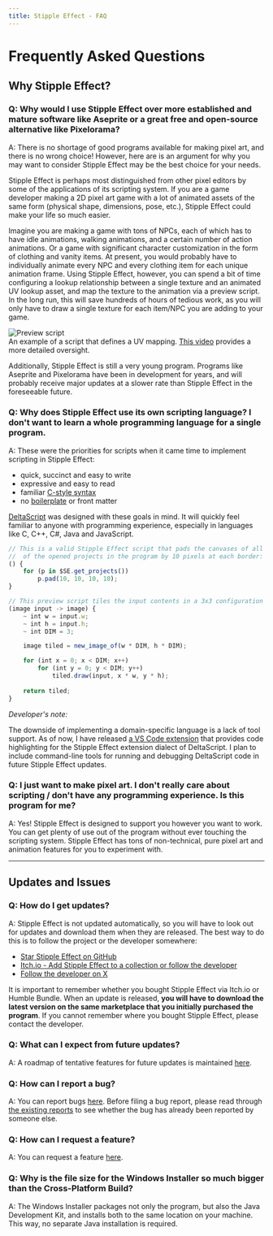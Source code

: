 ```yaml
---
title: Stipple Effect - FAQ
---
```


# Frequently Asked Questions

## Why Stipple Effect?

### **Q: Why would I use Stipple Effect over more established and mature software like Aseprite or a great free and open-source alternative like Pixelorama?**

A: There is no shortage of good programs available for making pixel art, and there is no wrong choice! However, here are is an argument for why you may want to consider Stipple Effect may be the best choice for your needs.

Stipple Effect is perhaps most distinguished from other pixel editors by some of the applications of its scripting system. If you are a game developer making a 2D pixel art game with a lot of animated assets of the same form (physical shape, dimensions, pose, etc.), Stipple Effect could make your life so much easier.

Imagine you are making a game with tons of NPCs, each of which has to have idle animations, walking animations, and a certain number of action animations. Or a game with significant character customization in the form of clothing and vanity items. At present, you would probably have to individually animate every NPC and every clothing item for each unique animation frame. Using Stipple Effect, however, you can spend a bit of time configuring a lookup relationship between a single texture and an animated UV lookup asset, and map the texture to the animation via a preview script. In the long run, this will save hundreds of hours of tedious work, as you will only have to draw a single texture for each item/NPC you are adding to your game.

<div class="media-container">
    <img class="media" src="{{ site.baseurl }}/docs/assets/graphics/complex-preview.gif" alt="Preview script" loading="lazy">
    <div class="caption">
        An example of a script that defines a UV mapping. <a target="_blank" href="https://www.youtube.com/watch?v=Bj1foXYcHl4">This video</a> provides a more detailed oversight.
    </div>
</div>

Additionally, Stipple Effect is still a very young program. Programs like Aseprite and Pixelorama have been in development for years, and will probably receive major updates at a slower rate than Stipple Effect in the foreseeable future.

### **Q: Why does Stipple Effect use its own scripting language? I don't want to learn a whole programming language for a single program.**

A: These were the priorities for scripts when it came time to implement scripting in Stipple Effect:

* quick, succinct and easy to write
* expressive and easy to read
* familiar [C-style syntax](https://en.wikipedia.org/wiki/List_of_C-family_programming_languages)
* no [boilerplate](https://en.wikipedia.org/wiki/Boilerplate_code) or front matter

[DeltaScript](https://github.com/jbunke/deltascript) was designed with these goals in mind. It will quickly feel familiar to anyone with programming experience, especially in languages like C, C++, C#, Java and JavaScript.

```js
// This is a valid Stipple Effect script that pads the canvases of all 
//  of the opened projects in the program by 10 pixels at each border:
() {
    for (p in $SE.get_projects())
        p.pad(10, 10, 10, 10);
}
```

```js
// This preview script tiles the input contents in a 3x3 configuration
(image input -> image) {
    ~ int w = input.w;
    ~ int h = input.h;
    ~ int DIM = 3;

    image tiled = new_image_of(w * DIM, h * DIM);

    for (int x = 0; x < DIM; x++)
        for (int y = 0; y < DIM; y++)
            tiled.draw(input, x * w, y * h);
    
    return tiled;
} 
```

*Developer's note:*

The downside of implementing a domain-specific language is a lack of tool support. As of now, I have released [a VS Code extension](https://marketplace.visualstudio.com/items?itemName=jordanbunke.deltascript-for-stipple-effect) that provides code highlighting for the Stipple Effect extension dialect of DeltaScript. I plan to include command-line tools for running and debugging DeltaScript code in future Stipple Effect updates.

### **Q: I just want to make pixel art. I don't really care about scripting / don't have any programming experience. Is this program for me?**

A: Yes! Stipple Effect is designed to support you however you want to work. You can get plenty of use out of the program without ever touching the scripting system. Stipple Effect has tons of non-technical, pure pixel art and animation features for you to experiment with.

---

## Updates and Issues

### **Q: How do I get updates?**

A: Stipple Effect is not updated automatically, so you will have to look out for updates and download them when they are released. The best way to do this is to follow the project or the developer somewhere:

* [Star Stipple Effect on GitHub](https://github.com/jbunke/stipple-effect)
* [Itch.io - Add Stipple Effect to a collection or follow the developer](https://flinkerflitzer.itch.io/stipple-effect)
* [Follow the developer on X](https://x.com/flinkerflitzer)

It is important to remember whether you bought Stipple Effect via Itch.io or Humble Bundle. When an update is released, **you will have to download the latest version on the same marketplace that you initially purchased the program**. If you cannot remember where you bought Stipple Effect, please contact the developer.

### **Q: What can I expect from future updates?**

A: A roadmap of tentative features for future updates is maintained [here](https://github.com/jbunke/stipple-effect/blob/master/roadmap.md).

### **Q: How can I report a bug?**

A: You can report bugs [here](https://github.com/jbunke/stipple-effect/issues/new/choose). Before filing a bug report, please read through [the existing reports](https://github.com/jbunke/stipple-effect/issues?q=is%3Aissue+label%3Abug+is%3Aopen) to see whether the bug has already been reported by someone else.

### **Q: How can I request a feature?**

A: You can request a feature [here](https://github.com/jbunke/stipple-effect/issues/new/choose).

### **Q: Why is the file size for the Windows Installer so much bigger than the Cross-Platform Build?**

A: The Windows Installer packages not only the program, but also the Java Development Kit, and installs both to the same location on your machine. This way, no separate Java installation is required.
